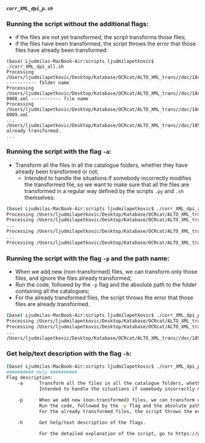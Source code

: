 ##### `corr_XML_dpi_p.sh`

### Running the script without the additional flags:  

* if the files are not yet transformed, the script transforms those files;
* if the files have been transformed, the script throws the error that those files have already been transformed:

```
(base) Ljudmilas-MacBook-Air:scripts ljudmilapetkovic$ ./corr_XML_dpi_all.sh 
Processing /Users/ljudmilapetkovic/Desktop/Katabase/OCRcat/ALTO_XML_trans//doc/1845_05_14_CHA_typo ----------- folder name
Processing /Users/ljudmilapetkovic/Desktop/Katabase/OCRcat/ALTO_XML_trans//doc/1845_05_14_CHA_typo/1845_05_14_CHA-0008.xml ----------- file name
Processing /Users/ljudmilapetkovic/Desktop/Katabase/OCRcat/ALTO_XML_trans//doc/1845_05_14_CHA_typo/1845_05_14_CHA-0009.xml
...
/Users/ljudmilapetkovic/Desktop/Katabase/OCRcat/ALTO_XML_trans//doc/1856_10_LAV_N03_gt_typo already transformed.
... 
```



### Running the script with the flag `-a`:

* Transform all the files in all the catalogue folders, whether they have already been transformed or not;
  * Intended to handle the situations if somebody incorrectly modifies the transformed file, so we want to make sure that all the files are transformed in a regular way defined by the scripts `.py` and `.sh` themselves:

```bash
(base) Ljudmilas-MacBook-Air:scripts ljudmilapetkovic$ ./corr_XML_dpi_all.sh -a
Processing /Users/ljudmilapetkovic/Desktop/Katabase/OCRcat/ALTO_XML_trans//doc/1845_05_14_CHA_typo ---------- first folder
Processing /Users/ljudmilapetkovic/Desktop/Katabase/OCRcat/ALTO_XML_trans//doc/1845_05_14_CHA_typo/1845_05_14_CHA-0008.xml
...
Processing /Users/ljudmilapetkovic/Desktop/Katabase/OCRcat/ALTO_XML_trans//doc/Manuel_synonymie_typo ---------- last folder
...
Processing /Users/ljudmilapetkovic/Desktop/Katabase/OCRcat/ALTO_XML_trans//doc/Manuel_synonymie_typo/Manuel_de_Synonymie_Latine-0037.xml
```

### Running the script with the flag `-p` and the path name:

* When we add new (non-transformed) files, we can transform only those files, and ignore the files already transformed;
* Run the code, followed by the `-p` flag and the absolute path to the folder containing all the catalogues;
* For the already transformed files, the script throws the error that those files are already transformed.

```bash
(base) Ljudmilas-MacBook-Air:scripts ljudmilapetkovic$ ./corr_XML_dpi_p.sh -p /Users/ljudmilapetkovic/Desktop/Katabase/OCRcat/ALTO_XML_trans/
Processing /Users/ljudmilapetkovic/Desktop/Katabase/OCRcat/ALTO_XML_trans//doc/1845_05_14_CHA_typo
Processing /Users/ljudmilapetkovic/Desktop/Katabase/OCRcat/ALTO_XML_trans//doc/1845_05_14_CHA_typo/1845_05_14_CHA-0008.xml
...
/Users/ljudmilapetkovic/Desktop/Katabase/OCRcat/ALTO_XML_trans//doc/1856_10_LAV_N03_gt_typo already transformed.
```

### Get help/text description with the flag `-h`:

```bash
(base) Ljudmilas-MacBook-Air:scripts ljudmilapetkovic$ ./corr_XML_dpi_p.sh -h
########## Help ##########
Flag description:
	-a 		Transform all the files in all the catalogue folders, whether they have already been transformed or not;
			Intended to handle the situations if somebody incorrectly modifies the transformed file, so we want to make sure that all the files are transformed in a regular way defined by the scripts .py and .sh themselves:

	-p 		When we add new (non-transformed) files, we can transform only those files;
			Run the code, followed by the -p flag and the absolute path to the folder containing all the catalogues;
			For the already transformed files, the script throws the error that those files are already transformed.

	-h 		Get help/text description of the flags.

			For the detailed explanation of the script, go to https://github.com/ljpetkovic/OCR-cat/tree/master/ALTO_XML_trans.
```







